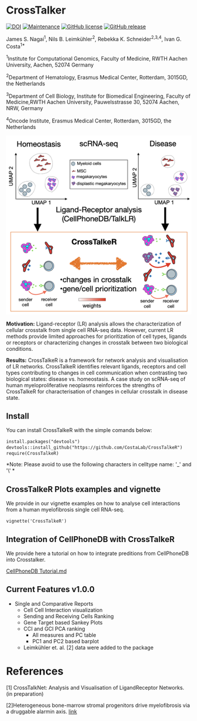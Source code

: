 # CrossTalker

[![DOI](https://zenodo.org/badge/329572127.svg)](https://zenodo.org/badge/latestdoi/329572127)
[![Maintenance](https://img.shields.io/badge/Maintained%3F-yes-green.svg)](https://GitHub.com/CostaLab/CrossTalkeR.js/graphs/commit-activity)
[![GitHub license](https://img.shields.io/github/license/CostaLab/CrossTalkeR.svg)](https://github.com/CostaLab/CrossTalkeR.js/blob/master/LICENSE)
[![GitHub release](https://img.shields.io/github/release/CostaLab/CrossTalkeR.svg)](https://GitHub.com/CostaLab/CrossTalkeR.js/releases/)



James S. Nagai<sup>1</sup>,
Nils B. Leimkühler<sup>2</sup>,
Rebekka K. Schneider<sup>2,3,4</sup>,
Ivan G. Costa<sup>1*</sup>

<sup>1</sup>Institute for Computational Genomics, Faculty of Medicine, RWTH Aachen University, Aachen, 52074 Germany

<sup>2</sup>Department of Hematology, Erasmus Medical Center, Rotterdam, 3015GD, the Netherlands

<sup>3</sup>Department of Cell Biology, Institute for Biomedical Engineering, Faculty of Medicine,RWTH Aachen University, Pauwelsstrasse 30, 52074 Aachen, NRW, Germany

<sup>4</sup>Oncode Institute, Erasmus Medical Center, Rotterdam, 3015GD, the Netherlands

![scheme](./CrossTalkeR_only_A.png)



**Motivation:** Ligand-receptor (LR) analysis allows the characterization of cellular crosstalk from single cell RNA-seq data. However, current LR methods provide limited approaches for prioritization of cell types, ligands or receptors or characterizing changes in crosstalk between two biological conditions. 

**Results:** CrossTalkeR is a framework for network analysis and visualisation of LR networks. CrossTalkeR identifies relevant ligands, receptors and cell types contributing to changes in cell communication when contrasting two biological states: disease vs. homeostasis. A case study on scRNA-seq of human myeloproliferative neoplasms reinforces the strengths of CrossTalkeR for characterisation of changes in cellular crosstalk in disease state.

## Install 

You can install CrossTalkeR with the simple comands below:


```{r}
install.packages("devtools")
devtools::install_github("https://github.com/CostaLab/CrossTalkeR")
require(CrossTalkeR)
```

*Note: Please avoid to use the following characters in celltype name: '_' and '\\' *

## CrossTalkeR Plots examples and vignette

We provide in our vignette examples on how to analyse cell interactions from a human myelofibrosis single cell RNA-seq. 

```{r}
vignette('CrossTalkeR')
```


## Integration of CellPhoneDB with CrossTalkeR

We provide here a tutorial on how to integrate preditions from CellPhoneDB into Crosstalker. 

[CellPhoneDB Tutorial.md](https://github.com/CostaLab/CrossTalkeR/blob/master/CellPhoneDB%20Tutorial.md)


## Current Features v1.0.0
- Single and Comparative Reports
   - Cell Cell Interaction visualization
   - Sending and Receiving Cells Ranking
   - Gene Target based Sankey Plots
   - CCI and GCI PCA ranking
      - All measures and PC table
      - PC1 and PC2 based barplot
   - Leimkühler et. al. [2] data were added to the package



# References

[1] CrossTalkNet: Analysis and Visualisation of LigandReceptor Networks. (in preparation)

[2]Heterogeneous bone-marrow stromal progenitors drive myelofibrosis via a druggable alarmin axis. [link](https://www.cell.com/cell-stem-cell/fulltext/S1934-5909(20)30542-7#secsectitle0115)



